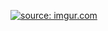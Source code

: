 <a href="https://imgur.com/4yieUZ7"><img src="https://i.imgur.com/4yieUZ7.png" title="source: imgur.com" /></a>
